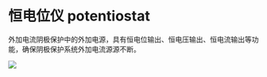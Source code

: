 # 恒电位仪 potentiostat
外加电流阴极保护中的外加电源，具有恒电位输出、恒电压输出、恒电流输出等功能，确保阴极保护系统外加电流源源不断。


![](..\..\..\photos\恒电位仪.jpg)
